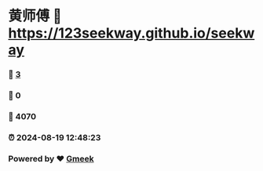 # 黄师傅 :link: https://123seekway.github.io/seekway 
### :page_facing_up: [3](https://123seekway.github.io/seekway/tag.html) 
### :speech_balloon: 0 
### :hibiscus: 4070 
### :alarm_clock: 2024-08-19 12:48:23 
### Powered by :heart: [Gmeek](https://github.com/Meekdai/Gmeek)
